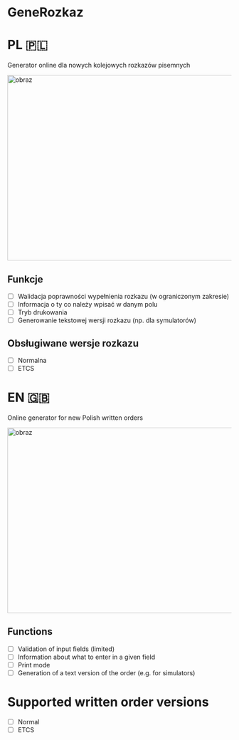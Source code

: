 # GeneRozkaz
# PL 🇵🇱
Generator online dla nowych kolejowych rozkazów pisemnych

<img width="697" height="417" alt="obraz" src="https://github.com/user-attachments/assets/112305da-8c60-4c37-be8b-0692a6399099" />

## Funkcje
- [ ] Walidacja poprawności wypełnienia rozkazu (w ograniczonym zakresie)
- [ ] Informacja o ty co należy wpisać w danym polu
- [ ] Tryb drukowania
- [ ] Generowanie tekstowej wersji rozkazu (np. dla symulatorów)

## Obsługiwane wersje rozkazu
- [ ] Normalna
- [ ] ETCS

# EN 🇬🇧
Online generator for new Polish written orders

<img width="697" height="417" alt="obraz" src="https://github.com/user-attachments/assets/112305da-8c60-4c37-be8b-0692a6399099" />

## Functions
- [ ] Validation of input fields (limited)
- [ ] Information about what to enter in a given field
- [ ] Print mode
- [ ] Generation of a text version of the order (e.g. for simulators)

# Supported written order versions
- [ ] Normal
- [ ] ETCS
